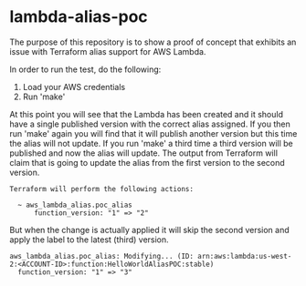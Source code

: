# lambda-alias-poc

The purpose of this repository is to show a proof of concept that exhibits an issue with Terraform alias support for AWS Lambda.

In order to run the test, do the following:

1. Load your AWS credentials
1. Run 'make'

At this point you will see that the Lambda has been created and it should have a single published version with the correct alias assigned.
If you then run 'make' again you will find that it will publish another version but this time the alias will not update.
If you run 'make' a third time a third version will be published and now the alias will update.
The output from Terraform will claim that is going to update the alias from the first version to the second version.

```
Terraform will perform the following actions:

  ~ aws_lambda_alias.poc_alias
      function_version: "1" => "2"
```

But when the change is actually applied it will skip the second version and apply the label to the latest (third) version.

```
aws_lambda_alias.poc_alias: Modifying... (ID: arn:aws:lambda:us-west-2:<ACCOUNT-ID>:function:HelloWorldAliasPOC:stable)
  function_version: "1" => "3"
```
